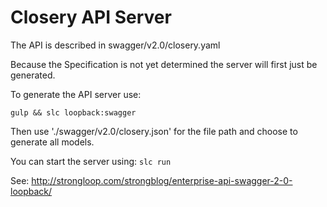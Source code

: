 # Closery API Server

The API is described in swagger/v2.0/closery.yaml

Because the Specification is not yet determined the server will first just be generated.

To generate the API server use:

`gulp && slc loopback:swagger`

Then use './swagger/v2.0/closery.json' for the file path and choose to generate all models.

You can start the server using: `slc run`

See: http://strongloop.com/strongblog/enterprise-api-swagger-2-0-loopback/
